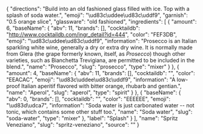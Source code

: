 {
    "directions": "Build into an old fashioned glass filled with ice. Top with a splash of soda water.",
    "emoji": "\ud83c\uddee\ud83c\uddf9",
    "garnish": "0.5 orange slice",
    "glassware": "old fashioned",
    "ingredients": [
        {
            "amount": 6,
            "baseName": {
                "abv": 11,
                "brands": [],
                "cocktaildb": "http://www.cocktaildb.com/ingr_detail?id=444",
                "color": "FEF3DB",
                "emoji": "\ud83c\uddee\ud83c\uddf9",
                "information": "Prosecco is an Italian sparkling white wine, generally a dry or extra dry wine. It is normally made from Glera (the grape formerly known, itself, as *Prosecco*) though other varieties, such as Bianchetta Trevigiana, are permitted to be included in the blend.",
                "name": "Prosecco",
                "slug": "prosecco",
                "type": "mixer"
            }
        },
        {
            "amount": 4,
            "baseName": {
                "abv": 11,
                "brands": [],
                "cocktaildb": "",
                "color": "EEACAC",
                "emoji": "\ud83c\uddee\ud83c\uddf9",
                "information": "A low-proof Italian aperitif flavored with bitter orange, rhubarb and gentian.",
                "name": "Aperol",
                "slug": "aperol",
                "type": "spirit"
            }
        },
        {
            "baseName": {
                "abv": 0,
                "brands": [],
                "cocktaildb": "",
                "color": "EEEEEE",
                "emoji": "\ud83d\udca7",
                "information": "Soda water is just carbonated water -- not tonic, which contains some other stuff too.",
                "name": "Soda water",
                "slug": "soda-water",
                "type": "mixer"
            },
            "label": "Splash"
        }
    ],
    "name": "Spritz Veneziano",
    "slug": "spritz-veneziano",
    "source": ""
}